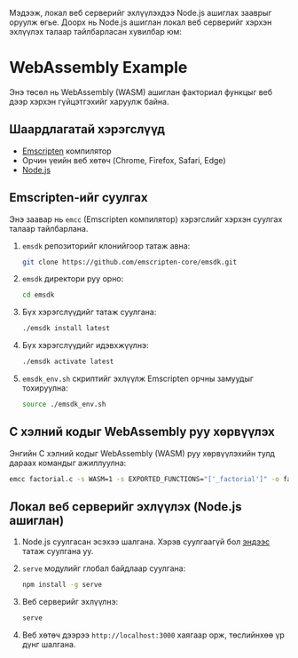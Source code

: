 Мэдээж, локал веб серверийг эхлүүлэхдээ Node.js ашиглах зааврыг оруулж өгье. Доорх нь Node.js ашиглан локал веб серверийг хэрхэн эхлүүлэх талаар тайлбарласан хувилбар юм:

# WebAssembly Example

Энэ төсөл нь WebAssembly (WASM) ашиглан факториал функцыг веб дээр хэрхэн гүйцэтгэхийг харуулж байна.

## Шаардлагатай хэрэгслүүд

- [Emscripten](https://emscripten.org/) компилятор
- Орчин үеийн веб хөтөч (Chrome, Firefox, Safari, Edge)
- [Node.js](https://nodejs.org/)

## Emscripten-ийг суулгах

Энэ заавар нь `emcc` (Emscripten компилятор) хэрэгслийг хэрхэн суулгах талаар тайлбарлана.

1. `emsdk` репозиторийг клонийгоор татаж авна:
    ```bash
    git clone https://github.com/emscripten-core/emsdk.git
    ```

2. `emsdk` директори руу орно:
    ```bash
    cd emsdk
    ```

3. Бүх хэрэгслүүдийг татаж суулгана:
    ```bash
    ./emsdk install latest
    ```

4. Бүх хэрэгслүүдийг идэвхжүүлнэ:
    ```bash
    ./emsdk activate latest
    ```

5. `emsdk_env.sh` скриптийг эхлүүлж Emscripten орчны замуудыг тохируулна:
    ```bash
    source ./emsdk_env.sh
    ```

## C хэлний кодыг WebAssembly руу хөрвүүлэх

Энгийн C хэлний кодыг WebAssembly (WASM) руу хөрвүүлэхийн тулд дараах командыг ажиллуулна:
```bash
emcc factorial.c -s WASM=1 -s EXPORTED_FUNCTIONS="['_factorial']" -o factorial.js
```

## Локал веб серверийг эхлүүлэх (Node.js ашиглан)

1. Node.js суулгасан эсэхээ шалгана. Хэрэв суулгаагүй бол [эндээс](https://nodejs.org/) татаж суулгана уу.
2. `serve` модулийг глобал байдлаар суулгана:
    ```bash
    npm install -g serve
    ```

3. Веб серверийг эхлүүлнэ:
    ```bash
    serve
    ```

4. Веб хөтөч дээрээ `http://localhost:3000` хаягаар орж, төслийнхөө үр дүнг шалгана.
